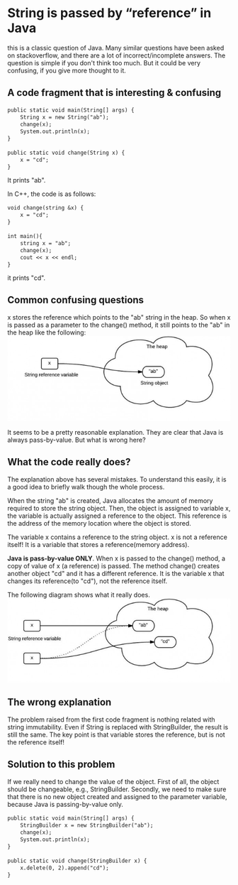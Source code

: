 # String is passed by “reference” in Java
this is a classic question of Java. Many similar questions have been asked on stackoverflow, and there are a lot of incorrect/incomplete answers. The question is simple if you don't think too much. But it could be very confusing, if you give more thought to it.

## A code fragment that is interesting & confusing
```
public static void main(String[] args) {
	String x = new String("ab");
	change(x);
	System.out.println(x);
}
 
public static void change(String x) {
	x = "cd";
}
```
It prints "ab".

In C++, the code is as follows:
```
void change(string &x) {
    x = "cd";
}
 
int main(){
    string x = "ab";
    change(x);
    cout << x << endl;
}
```
it prints "cd".

## Common confusing questions

x stores the reference which points to the "ab" string in the heap. So when x is passed as a parameter to the change() method, it still points to the "ab" in the heap like the following:
![string-referecce-1](images/string-pass-by-reference--650x247.jpeg)

It seems to be a pretty reasonable explanation. They are clear that Java is always pass-by-value. But what is wrong here?

## What the code really does?

The explanation above has several mistakes. To understand this easily, it is a good idea to briefly walk though the whole process.

When the string "ab" is created, Java allocates the amount of memory required to store the string object. Then, the object is assigned to variable x, the variable is actually assigned a reference to the object. This reference is the address of the memory location where the object is stored.

The variable x contains a reference to the string object. x is not a reference itself! It is a variable that stores a reference(memory address).

**Java is pass-by-value ONLY**. When x is passed to the change() method, a copy of value of x (a reference) is passed. The method change() creates another object "cd" and it has a different reference. It is the variable x that changes its reference(to "cd"), not the reference itself.

The following diagram shows what it really does.
![string-referecce-2](images/string-pass-by-reference-3-650x244.jpeg)

## The wrong explanation

The problem raised from the first code fragment is nothing related with string immutability. Even if String is replaced with StringBuilder, the result is still the same. The key point is that variable stores the reference, but is not the reference itself!

## Solution to this problem

If we really need to change the value of the object. First of all, the object should be changeable, e.g., StringBuilder. Secondly, we need to make sure that there is no new object created and assigned to the parameter variable, because Java is passing-by-value only.
```
public static void main(String[] args) {
	StringBuilder x = new StringBuilder("ab");
	change(x);
	System.out.println(x);
}
 
public static void change(StringBuilder x) {
	x.delete(0, 2).append("cd");
}
```
